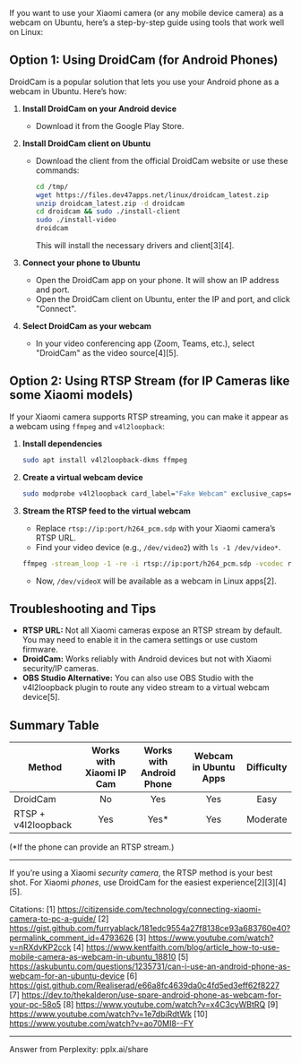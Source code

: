 If you want to use your Xiaomi camera (or any mobile device camera) as a webcam on Ubuntu, here’s a step-by-step guide using tools that work well on Linux:

## **Option 1: Using DroidCam (for Android Phones)**

DroidCam is a popular solution that lets you use your Android phone as a webcam in Ubuntu. Here’s how:

1. **Install DroidCam on your Android device**  
   - Download it from the Google Play Store.

2. **Install DroidCam client on Ubuntu**  
   - Download the client from the official DroidCam website or use these commands:
     ```bash
     cd /tmp/
     wget https://files.dev47apps.net/linux/droidcam_latest.zip
     unzip droidcam_latest.zip -d droidcam
     cd droidcam && sudo ./install-client
     sudo ./install-video
     droidcam
     ```
     This will install the necessary drivers and client[3][4].

3. **Connect your phone to Ubuntu**  
   - Open the DroidCam app on your phone. It will show an IP address and port.
   - Open the DroidCam client on Ubuntu, enter the IP and port, and click "Connect".

4. **Select DroidCam as your webcam**  
   - In your video conferencing app (Zoom, Teams, etc.), select "DroidCam" as the video source[4][5].

## **Option 2: Using RTSP Stream (for IP Cameras like some Xiaomi models)**

If your Xiaomi camera supports RTSP streaming, you can make it appear as a webcam using `ffmpeg` and `v4l2loopback`:

1. **Install dependencies**
   ```bash
   sudo apt install v4l2loopback-dkms ffmpeg
   ```

2. **Create a virtual webcam device**
   ```bash
   sudo modprobe v4l2loopback card_label="Fake Webcam" exclusive_caps=1
   ```

3. **Stream the RTSP feed to the virtual webcam**
   - Replace `rtsp://ip:port/h264_pcm.sdp` with your Xiaomi camera’s RTSP URL.
   - Find your video device (e.g., `/dev/video2`) with `ls -1 /dev/video*`.
   ```bash
   ffmpeg -stream_loop -1 -re -i rtsp://ip:port/h264_pcm.sdp -vcodec rawvideo -vsync 2 -threads 0 -f v4l2 /dev/videoX
   ```
   - Now, `/dev/videoX` will be available as a webcam in Linux apps[2].

## **Troubleshooting and Tips**

- **RTSP URL:** Not all Xiaomi cameras expose an RTSP stream by default. You may need to enable it in the camera settings or use custom firmware.
- **DroidCam:** Works reliably with Android devices but not with Xiaomi security/IP cameras.
- **OBS Studio Alternative:** You can also use OBS Studio with the v4l2loopback plugin to route any video stream to a virtual webcam device[5].

## **Summary Table**

| Method                | Works with Xiaomi IP Cam | Works with Android Phone | Webcam in Ubuntu Apps | Difficulty |
|-----------------------|:-----------------------:|:-----------------------:|:--------------------:|:----------:|
| DroidCam              |            No           |           Yes           |         Yes          |   Easy     |
| RTSP + v4l2loopback   |           Yes           |           Yes*          |         Yes          | Moderate   |

(*If the phone can provide an RTSP stream.)

---

If you’re using a Xiaomi *security camera*, the RTSP method is your best shot. For Xiaomi *phones*, use DroidCam for the easiest experience[2][3][4][5].

Citations:
[1] https://citizenside.com/technology/connecting-xiaomi-camera-to-pc-a-guide/
[2] https://gist.github.com/furryablack/181edc9554a27f8138ce93a683760e40?permalink_comment_id=4793626
[3] https://www.youtube.com/watch?v=nRXdvKP2cck
[4] https://www.kentfaith.com/blog/article_how-to-use-mobile-camera-as-webcam-in-ubuntu_18810
[5] https://askubuntu.com/questions/1235731/can-i-use-an-android-phone-as-webcam-for-an-ubuntu-device
[6] https://gist.github.com/Realiserad/e66a8fc4639da0c4fd5ed3eff62f8227
[7] https://dev.to/thekalderon/use-spare-android-phone-as-webcam-for-your-pc-58o5
[8] https://www.youtube.com/watch?v=x4C3cyWBtRQ
[9] https://www.youtube.com/watch?v=1e7dbiRdtWk
[10] https://www.youtube.com/watch?v=ao70MI8--FY

---
Answer from Perplexity: pplx.ai/share